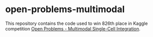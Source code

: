 # open-problems-multimodal

This repository contains the code used to win 826th place in Kaggle competition [Open Problems - Multimodal Single-Cell Integration](https://www.kaggle.com/competitions/open-problems-multimodal).